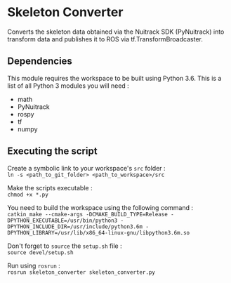 # Skeleton Converter

Converts the skeleton data obtained via the Nuitrack SDK (PyNuitrack) into transform data and publishes it to ROS via tf.TransformBroadcaster.

## Dependencies

This module requires the workspace to be built using Python 3.6. This is a list of all Python 3 modules you will need :

- math
- PyNuitrack
- rospy
- tf
- numpy

## Executing the script

Create a symbolic link to your workspace's `src` folder :  
`ln -s <path_to_git_folder> <path_to_workspace>/src`

Make the scripts executable :  
`chmod +x *.py`

You need to build the workspace using the following command :  
`catkin_make --cmake-args -DCMAKE_BUILD_TYPE=Release -DPYTHON_EXECUTABLE=/usr/bin/python3 -DPYTHON_INCLUDE_DIR=/usr/include/python3.6m -DPYTHON_LIBRARY=/usr/lib/x86_64-linux-gnu/libpython3.6m.so`

Don't forget to `source` the `setup.sh` file :  
`source devel/setup.sh`

Run using `rosrun` :  
`rosrun skeleton_converter skeleton_converter.py`
